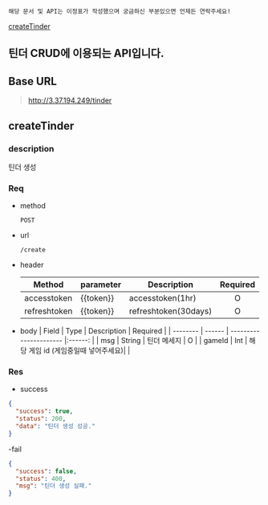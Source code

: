 `해당 문서 및 API는 이정표가 작성했으며 궁금하신 부분있으면 언제든 연락주세요!`

[createTinder](#createTinder)

## 틴더 CRUD에 이용되는 API입니다.

## Base URL

> http://3.37.194.249/tinder

## createTinder

### description

틴더 생성

### Req

- method

  `POST`

- url

  `/create`

- header

  | Method       | parameter | Description          | Required |
  | ------------ | --------- | -------------------- | :------: |
  | accesstoken  | {{token}} | accesstoken(1hr)     |    O     |
  | refreshtoken | {{token}} | refreshtoken(30days) |    O     |

- body
  | Field | Type | Description | Required |
  | -------- | ------ | ---------------------- |:------: |
  | msg | String | 틴더 메세지 | O |
  | gameId | Int | 해당 게임 id (게임중일때 넣어주세요)| |

### Res

- success

```json
{
  "success": true,
  "status": 200,
  "data": "틴더 생성 성공."
}
```

-fail

```json
{
  "success": false,
  "status": 400,
  "msg": "틴더 생성 실패."
}
```
